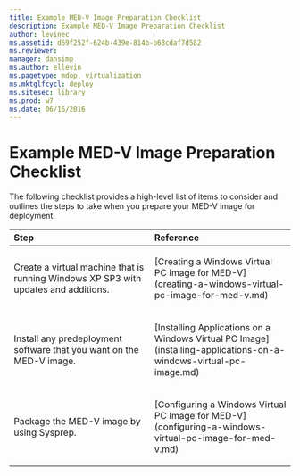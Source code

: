 ```yaml
---
title: Example MED-V Image Preparation Checklist
description: Example MED-V Image Preparation Checklist
author: levinec
ms.assetid: d69f252f-624b-439e-814b-b68cdaf7d582
ms.reviewer: 
manager: dansimp
ms.author: ellevin
ms.pagetype: mdop, virtualization
ms.mktglfcycl: deploy
ms.sitesec: library
ms.prod: w7
ms.date: 06/16/2016
---
```



# Example MED-V Image Preparation Checklist


The following checklist provides a high-level list of items to consider and outlines the steps to take when you prepare your MED-V image for deployment.

<table>
<colgroup>
<col width="50%" />
<col width="50%" />
</colgroup>
<thead>
<tr class="header">
<th align="left">Step</th>
<th align="left">Reference</th>
</tr>
</thead>
<tbody>
<tr class="odd">
<td align="left"><p>Create a virtual machine that is running Windows XP SP3 with updates and additions.</p></td>
<td align="left"><p>[Creating a Windows Virtual PC Image for MED-V](creating-a-windows-virtual-pc-image-for-med-v.md)</p></td>
</tr>
<tr class="even">
<td align="left"><p>Install any predeployment software that you want on the MED-V image.</p></td>
<td align="left"><p>[Installing Applications on a Windows Virtual PC Image](installing-applications-on-a-windows-virtual-pc-image.md)</p></td>
</tr>
<tr class="odd">
<td align="left"><p>Package the MED-V image by using Sysprep.</p></td>
<td align="left"><p>[Configuring a Windows Virtual PC Image for MED-V](configuring-a-windows-virtual-pc-image-for-med-v.md)</p></td>
</tr>
</tbody>
</table>

 

 

 





